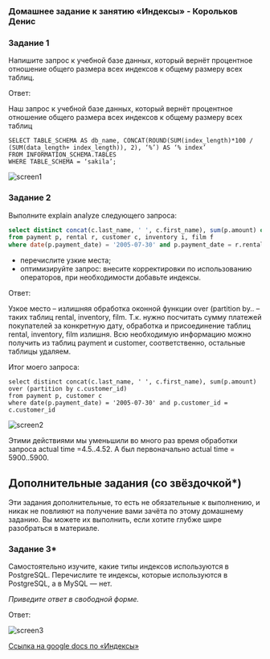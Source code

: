 ### Домашнее задание к занятию «Индексы» - Корольков Денис

### Задание 1

Напишите запрос к учебной базе данных, который вернёт процентное отношение общего размера всех индексов к общему размеру всех таблиц.

Ответ:

Наш запрос к учебной базе данных, который вернёт процентное отношение общего размера всех индексов к общему размеру всех таблиц

```
SELECT TABLE_SCHEMA AS db_name, CONCAT(ROUND(SUM(index_length)*100 / (SUM(data_length+ index_length)), 2), ‘%’) AS ‘% index’
FROM INFORMATION_SCHEMA.TABLES
WHERE TABLE_SCHEMA = ‘sakila’;
```
![screen1](https://github.com/KorolkovDenis/)


### Задание 2

Выполните explain analyze следующего запроса:
```sql
select distinct concat(c.last_name, ' ', c.first_name), sum(p.amount) over (partition by c.customer_id, f.title)
from payment p, rental r, customer c, inventory i, film f
where date(p.payment_date) = '2005-07-30' and p.payment_date = r.rental_date and r.customer_id = c.customer_id and i.inventory_id = r.inventory_id
```
- перечислите узкие места;
- оптимизируйте запрос: внесите корректировки по использованию операторов, при необходимости добавьте индексы.

Ответ:

Узкое место – излишняя обработка оконной функции over (partition by..  – таких таблиц rental, inventory, film. Т.к. нужно посчитать сумму платежей покупателей за конкретную дату, обработка и присоединение таблиц rental, inventory, film излишня. Всю необходимую информацию можно получить из таблиц payment и customer, соответственно, остальные таблицы удаляем.

Итог моего запроса:
```
select distinct concat(c.last_name, ' ', c.first_name), sum(p.amount) over (partition by c.customer_id)
from payment p, customer c
where date(p.payment_date) = '2005-07-30' and p.customer_id = c.customer_id
```

![screen2](https://github.com/KorolkovDenis/)

Этими действиями мы уменьшили во много раз время обработки запроса actual time =4.5..4.52. А был первоначально actual time = 5900..5900.

## Дополнительные задания (со звёздочкой*)
Эти задания дополнительные, то есть не обязательные к выполнению, и никак не повлияют на получение вами зачёта по этому домашнему заданию. Вы можете их выполнить, если хотите глубже шире разобраться в материале.

### Задание 3*

Самостоятельно изучите, какие типы индексов используются в PostgreSQL. Перечислите те индексы, которые используются в PostgreSQL, а в MySQL — нет.

*Приведите ответ в свободной форме.*

Ответ:

![screen3](https://github.com/KorolkovDenis/)


[Cсылка на google docs по «Индексы»](https://docs.google.com/document/d/1sR6GNwFNSvLkm7zELSIrXcB-ID9cX-5B/edit?usp=drive_link&ouid=104113173630640462528&rtpof=true&sd=true)